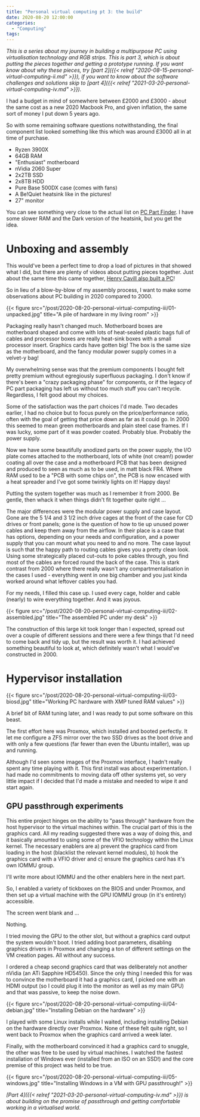 ```yaml
---
title: "Personal virtual computing pt 3: the build"
date: 2020-08-20 12:00:00
categories:
  - "Computing"
tags:
---
```


_This is a series about my journey in building a multipurpose PC using virtualisation technology and RGB strips. This is part 3, which is about putting the pieces together and getting a prototype running. If you want know about why these pieces, try [part 2]({{< relref "2020-08-15-personal-virtual-computing-ii.md" >}}), if you want to know about the software challenges and solutions skip to [part 4]({{< relref "2021-03-20-personal-virtual-computing-iv.md" >}})._

I had a budget in mind of somewhere between £2000 and £3000 - about the same cost as a new 2020 Macbook Pro, and given inflation, the same sort of money I put down 5 years ago.

So with some remaining software questions notwithstanding, the final component list looked something like this which was around £3000 all in at time of purchase.

 * Ryzen 3900X
 * 64GB RAM
 * "Enthusiast" motherboard
 * nVidia 2060 Super
 * 2x2TB SSD
 * 2x8TB HDD
 * Pure Base 500DX case (comes with fans)
 * A Be!Quiet heatsink like in the pictures!
 * 27" monitor

You can see something very close to the actual list on [PC Part Finder](https://uk.pcpartpicker.com/list/Dv4HvW). I have some slower RAM and the Dark version of the heatsink, but you get the idea.

# Unboxing and assembly

This would've been a perfect time to drop a load of pictures in that showed what I did, but there are plenty of videos about putting pieces together. Just about the same time this came together, [Henry Cavill also built a PC](https://www.youtube.com/watch?v=jHNjAJGTNas)!

So in lieu of a blow-by-blow of my assembly process, I want to make some observations about PC building in 2020 compared to 2000.

{{< figure src="/post/2020-08-20-personal-virtual-computing-iii/01-unpacked.jpg" title="A pile of hardware in my living room" >}}

Packaging really hasn't changed much. Motherboard boxes are motherboard shaped and come with lots of heat-sealed plastic bags full of cables and processor boxes are really heat-sink boxes with a small processor insert. Graphics cards have gotten big! The box is the same size as the motherboard, and the fancy modular power supply comes in a velvet-y bag!

My overwhelming sense was that the premium components I bought felt pretty premium without egregiously superfluous packaging. I don't know if there's been a "crazy packaging phase" for components, or if the legacy of PC part packaging has left us without too much stuff you can't recycle. Regardless, I felt good about my choices.

Some of the satisfaction was the part choices I'd made. Two decades earlier, I had no choice but to focus purely on the price/performance ratio, often with the goal of getting that price down as far as it could go. In 2000 this seemed to mean green motherboards and plain steel case frames. If I was lucky, some part of it was powder coated. Probably blue. Probably the power supply.

Now we have some beautifully anodized parts on the power supply, the I/O plate comes attached to the motherboard, lots of white (not cream!) powder coating all over the case and a motherboard PCB that has been designed and produced to seen as much as to be used, in matt black FR4. Where RAM used to be a "PCB with some chips on", the PCB is now encased with a heat spreader and I've got some twinkly lights on it! Happy days!

Putting the system together was much as I remember it from 2000. Be gentle, then whack it when things didn't fit together quite right ...

The major differences were the modular power supply and case layout. Gone are the 5 1/4 and 3 1/2 inch drive cages at the front of the case for CD drives or front panels; gone is the question of how to tie up unused power cables and keep them away from the airflow. In their place is a case that has options, depending on your needs and configuration, and a power supply that you can mount what you need to and no more. The case layout is such that the happy path to routing cables gives you a pretty clean look. Using some strategically placed cut-outs to poke cables through, you find most of the cables are forced round the back of the case. This is stark contrast from 2000 where there really wasn't any compartmentalisation in the cases I used - everything went in one big chamber and you just kinda worked around what leftover cables you had.

For my needs, I filled this case up. I used every cage, holder and cable (nearly) to wire everything together. And it was joyous.

{{< figure src="/post/2020-08-20-personal-virtual-computing-iii/02-assembled.jpg" title="The assembled PC under my desk" >}}

The construction of this large kit took longer than I expected, spread out over a couple of different sessions and there were a few things that I'd need to come back and tidy up, but the result was worth it. I had achieved something beautiful to look at, which definitely wasn't what I would've constructed in 2000.

# Hypervisor installation

{{< figure src="/post/2020-08-20-personal-virtual-computing-iii/03-biosd.jpg" title="Working PC hardware with XMP tuned RAM values" >}}

A brief bit of RAM tuning later, and I was ready to put some software on this beast.

The first effort here was Proxmox, which installed and booted perfectly. It let me configure a ZFS mirror over the two SSD drives as the boot drive and with only a few questions (far fewer than even the Ubuntu intaller), was up and running.

Although I'd seen some images of the Proxmox interface, I hadn't really spent any time playing with it. This first install was about experimentation. I had made no commitments to moving data off other systems yet, so very little impact if I decided that I'd made a mistake and needed to wipe it and start again.

## GPU passthrough experiments

This entire project hinges on the ability to "pass through" hardware from the host hypervisor to the virtual machines within. The crucial part of this is the graphics card. All my reading suggested there was a way of doing this, and it basically amounted to using some of the VFIO technology within the Linux kernel. The necessary enablers are a) prevent the graphics card from loading in the host (blacklist the relevant kernel modules), b) hook the graphics card with a VFIO driver and c) ensure the graphics card has it's own IOMMU group. 

I'll write more about IOMMU and the other enablers here in the next part.

So, I enabled a variety of tickboxes on the BIOS and under Proxmox, and then set up a virtual machine with the GPU IOMMU group (in it's entirety) accessible.

The screen went blank and ...

Nothing.

I tried moving the GPU to the other slot, but without a graphics card output the system wouldn't boot. I tried adding boot parameters, disabling graphics drivers in Proxmox and changing a ton of different settings on the VM creation pages. All without any success.

I ordered a cheap second graphics card that was deliberately not another nVidia (an ATi Sapphire HD5450). Since the only thing I needed this for was to convince the motherboard it had a graphics card, I picked one with an HDMI output (so I could plug it into the monitor as well as my main GPU) and that was passive, to keep the noise down.

{{< figure src="/post/2020-08-20-personal-virtual-computing-iii/04-debian.jpg" title="Installing Debian on the hardware" >}}

I played with some Linux installs while I waited, including installing Debian on the hardware directly over Proxmox. None of these felt quite right, so I went back to Proxmox when the graphics card arrived a week later.

Finally, with the motherboard convinced it had a graphics card to snuggle, the other was free to be used by virtual machines. I watched the fastest installation of Windows ever (installed from an ISO on an SSD!) and the core premise of this project was held to be true.

{{< figure src="/post/2020-08-20-personal-virtual-computing-iii/05-windows.jpg" title="Installing Windows in a VM with GPU passthrough!" >}}

_[Part 4]({{< relref "2021-03-20-personal-virtual-computing-iv.md" >}}) is about building on the promise of passthrough and getting comfortable working in a virtualised world._